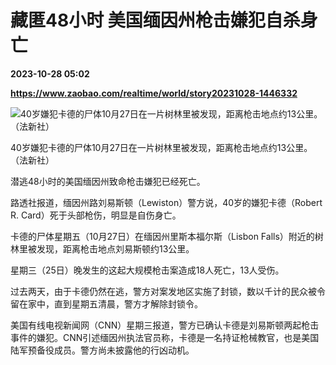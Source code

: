 # 藏匿48小时 美国缅因州枪击嫌犯自杀身亡

**2023-10-28 05:02**

**https://www.zaobao.com/realtime/world/story20231028-1446332**

![40岁嫌犯卡德的尸体10月27日在一片树林里被发现，距离枪击地点约13公里。（法新社）](https://static.zaobao.com/s3fs-public/styles/article_large_full/public/articles/2023/10/28/FILES-US-CRIME-SHOOTING-014423.jpg?itok=mDAvcZru "40岁嫌犯卡德的尸体10月27日在一片树林里被发现，距离枪击地点约13公里。（法新社）")

40岁嫌犯卡德的尸体10月27日在一片树林里被发现，距离枪击地点约13公里。（法新社）

潜逃48小时的美国缅因州致命枪击嫌犯已经死亡。

路透社报道，缅因州路刘易斯顿（Lewiston）警方说，40岁的嫌犯卡德（Robert R. Card）死于头部枪伤，明显是自伤身亡。

卡德的尸体星期五（10月27日）在缅因州里斯本福尔斯（Lisbon Falls）附近的树林里被发现，距离枪击地点刘易斯顿约13公里。

星期三（25日）晚发生的这起大规模枪击案造成18人死亡，13人受伤。

过去两天，由于卡德仍然在逃，警方对案发地区实施了封锁，数以千计的民众被令留在家中，直到星期五清晨，警方才解除封锁令。

美国有线电视新闻网（CNN）星期三报道，警方已确认卡德是刘易斯顿两起枪击事件的嫌犯。CNN引述缅因州执法官员称，卡德是一名持证枪械教官，也是美国陆军预备役成员。警方尚未披露他的行凶动机。